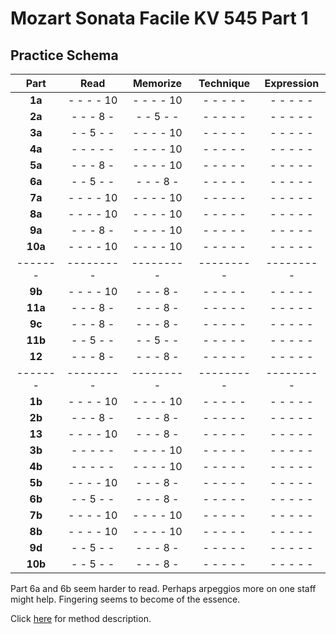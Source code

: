 Mozart Sonata Facile KV 545 Part 1
==================================

Practice Schema
---------------

|  Part   |   Read    | Memorize  | Technique |Expression |
|:-------:|:---------:|:---------:|:---------:|:---------:|
| __1a__  | - - - - 10| - - - - 10| - - - - - | - - - - - |
| __2a__  | - - - 8 - | - - 5 - - | - - - - - | - - - - - |
| __3a__  | - - 5 - - | - - - - 10| - - - - - | - - - - - |
| __4a__  | - - - - - | - - - - 10| - - - - - | - - - - - |
| __5a__  | - - - 8 - | - - - - 10| - - - - - | - - - - - |
| __6a__  | - - 5 - - | - - - 8 - | - - - - - | - - - - - |
| __7a__  | - - - - 10| - - - - 10| - - - - - | - - - - - |
| __8a__  | - - - - 10| - - - - 10| - - - - - | - - - - - |
| __9a__  | - - - 8 - | - - - - 10| - - - - - | - - - - - |
| __10a__ | - - - - 10| - - - - 10| - - - - - | - - - - - |
| ------- | --------- | --------- | --------- | --------- |
| __9b__  | - - - - 10| - - - 8 - | - - - - - | - - - - - |
| __11a__ | - - - 8 - | - - - 8 - | - - - - - | - - - - - |
| __9c__  | - - - 8 - | - - - 8 - | - - - - - | - - - - - |
| __11b__ | - - 5 - - | - - 5 - - | - - - - - | - - - - - |
| __12__  | - - - 8 - | - - - 8 - | - - - - - | - - - - - |
| ------- | --------- | --------- | --------- | --------- |
| __1b__  | - - - - 10| - - - - 10| - - - - - | - - - - - |
| __2b__  | - - - 8 - | - - - 8 - | - - - - - | - - - - - |
| __13__  | - - - - 10| - - - 8 - | - - - - - | - - - - - |
| __3b__  | - - - - - | - - - - 10| - - - - - | - - - - - |
| __4b__  | - - - - - | - - - - 10| - - - - - | - - - - - |
| __5b__  | - - - - 10| - - - 8 - | - - - - - | - - - - - |
| __6b__  | - - 5 - - | - - - 8 - | - - - - - | - - - - - |
| __7b__  | - - - - 10| - - - - 10| - - - - - | - - - - - |
| __8b__  | - - - - 10| - - - - 10| - - - - - | - - - - - |
| __9d__  | - - 5 - - | - - - 8 - | - - - - - | - - - - - |
| __10b__ | - - 5 - - | - - - 8 - | - - - - - | - - - - - |

Part 6a and 6b seem harder to read. Perhaps arpeggios more on one staff might help.
Fingering seems to become of the essence.

Click [here](/methods/practice-schema.md) for method description.
